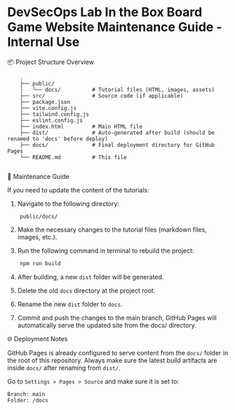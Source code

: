 # DevSecOps Lab In the Box Board Game Website Maintenance Guide - Internal Use

📦 Project Structure Overview

```hcl
    .
    ├── public/
    │   └── docs/          # Tutorial files (HTML, images, assets)
    ├── src/               # Source code (if applicable)
    ├── package.json
    ├── vite.config.js
    ├── tailwind.config.js
    ├── eslint.config.js
    ├── index.html         # Main HTML file
    ├── dist/              # Auto-generated after build (should be renamed to 'docs' before deploy)
    ├── docs/              # Final deployment directory for GitHub Pages 
    └── README.md          # This file   
    
```

📄 Maintenance Guide

If you need to update the content of the tutorials:

1. Navigate to the following directory:
```hcl
    public/docs/
```

2. Make the necessary changes to the tutorial files (markdown files, images, etc.).

3. Run the following command in terminal to rebuild the project:

```bash
    npm run build
```
4. After building, a new `dist` folder will be generated.

5. Delete the old `docs` directory at the project root.

6. Rename the new `dist` folder to `docs`.

7. Commit and push the changes to the main branch, GitHub Pages will automatically serve the updated site from the docs/ directory.


🌐 Deployment Notes

GitHub Pages is already configured to serve content from the `docs/` folder in the root of this repository. Always make sure the latest build artifacts are inside `docs/` after renaming from `dist/`.

Go to `Settings > Pages > Source` and make sure it is set to:

```hcl
Branch: main
Folder: /docs
```